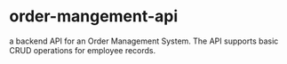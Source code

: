 # order-mangement-api
a backend API for an Order Management System. The API supports basic CRUD operations for employee records. 
